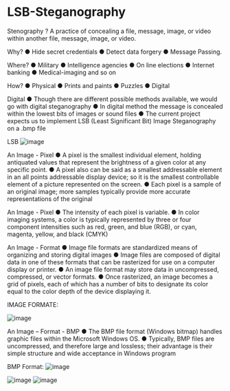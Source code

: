 # LSB-Steganography


Stenography ?
A practice of concealing a file, message, image, 
or video within another file, message, image, or video.


Why?
● Hide secret credentials
● Detect data forgery
● Message Passing.


Where?
● Military 
● Intelligence agencies
● On line elections
● Internet banking
● Medical-imaging and so on

How?
● Physical 
● Prints and paints
● Puzzles
● Digital


Digital
● Though there are different possible methods available, 
we would go with digital steganography
● In digital method the message is concealed within the 
lowest bits of images or sound files
● The current project expects us to implement LSB (Least 
Significant Bit) Image Steganography on a .bmp file 

LSB 
![image](https://github.com/Yuki-Rito/LSB-Stenography-/assets/111669838/3f28931a-c0b4-4095-b82f-971e84b61bbf)

An Image - Pixel
● A pixel is the smallest individual element, holding 
antiquated values that represent the brightness of a 
given color at any specific point.
● A pixel also can be said as a smallest addressable 
element in an all points addressable display device; so 
it is the smallest controllable element of a picture 
represented on the screen.
● Each pixel is a sample of an original image; more 
samples typically provide more accurate 
representations of the original


An Image - Pixel
● The intensity of each pixel is variable.
● In color imaging systems, a color is typically 
represented by three or four component intensities such 
as red, green, and blue (RGB), or cyan, magenta, 
yellow, and black (CMYK)



An Image - Format
● Image file formats are standardized means of organizing 
and storing digital images
● Image files are composed of digital data in one of these 
formats that can be rasterized for use on a computer 
display or printer. 
● An image file format may store data in uncompressed, 
compressed, or vector formats.
● Once rasterized, an image becomes a grid of pixels, 
each of which has a number of bits to designate its 
color equal to the color depth of the device displaying 
it.


IMAGE FORMATE:

![image](https://github.com/Yuki-Rito/LSB-Stenography-/assets/111669838/ca18c7f6-a01c-46e8-974e-b2c18e55f999)

An Image – Format - BMP
● The BMP file format (Windows bitmap) handles graphic 
files within the Microsoft Windows OS. 
● Typically, BMP files are uncompressed, and therefore 
large and lossless; their advantage is their simple 
structure and wide acceptance in Windows program


BMP Format: ![image](https://github.com/Yuki-Rito/LSB-Stenography-/assets/111669838/04295b0b-d552-401a-b9d3-7b495d426e23)


![image](https://github.com/Yuki-Rito/LSB-Stenography-/assets/111669838/620fc1d1-649c-484b-b6f5-eb9906bb4975)
![image](https://github.com/Yuki-Rito/LSB-Stenography-/assets/111669838/3e820938-a32d-42dd-a27a-444a9a95e83d)

